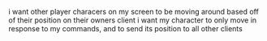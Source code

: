 i want other player characers on my screen to be moving around based off of their position on their owners client
i want my character to only move in response to my commands, and to send its position to all other clients